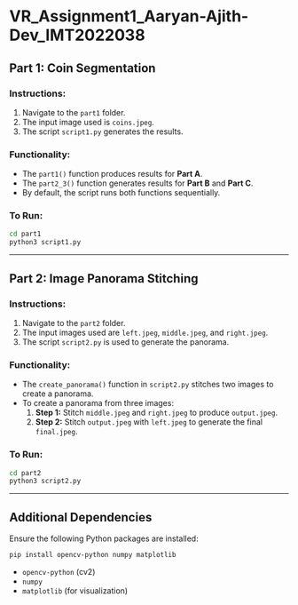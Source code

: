 # VR_Assignment1_Aaryan-Ajith-Dev_IMT2022038

## Part 1: Coin Segmentation

### Instructions:
1. Navigate to the `part1` folder.
2. The input image used is `coins.jpeg`.
3. The script `script1.py` generates the results.

### Functionality:
- The `part1()` function produces results for **Part A**.
- The `part2_3()` function generates results for **Part B** and **Part C**.
- By default, the script runs both functions sequentially.

### To Run:
```bash
cd part1
python3 script1.py
```

---

## Part 2: Image Panorama Stitching

### Instructions:
1. Navigate to the `part2` folder.
2. The input images used are `left.jpeg`, `middle.jpeg`, and `right.jpeg`.
3. The script `script2.py` is used to generate the panorama.

### Functionality:
- The `create_panorama()` function in `script2.py` stitches two images to create a panorama.
- To create a panorama from three images:
  1. **Step 1:** Stitch `middle.jpeg` and `right.jpeg` to produce `output.jpeg`.
  2. **Step 2:** Stitch `output.jpeg` with `left.jpeg` to generate the final `final.jpeg`.

### To Run:
```bash
cd part2
python3 script2.py
```

---

## Additional Dependencies

Ensure the following Python packages are installed:
```bash
pip install opencv-python numpy matplotlib
```
- `opencv-python` (cv2)
- `numpy`
- `matplotlib` (for visualization)

